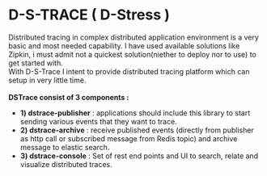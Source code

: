 D-S-TRACE ( D-Stress )
=========

Distributed tracing in complex distributed application environment is a very basic and most needed capability. I have used available solutions like Zipkin, i must admit not a quickest solution(niether to deploy nor to use) to get started with.<br>
With D-S-Trace I intent to provide distributed tracing platform which can setup in very little time. <br>
<br>
<b>DSTrace consist of 3 components :</b><br>
* <b>1) dstrace-publisher</b> : applications should include this library to start sending various events that they want to trace.<br>
* <b>2) dstrace-archive</b> : receive published events (directly from publisher as http call or subscribed message from Redis topic) and archive message to elastic search.
* <b>3) dstrace-console</b> : Set of rest end points and UI to search, relate and visualize distributed traces.
